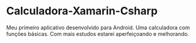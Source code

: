 # Calculadora-Xamarin-Csharp

Meu primeiro aplicativo desenvolvido para Android. 
Uma calculadora com funções básicas.
Com mais estudos estarei aperfeiçoando e melhorando.
